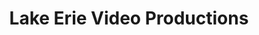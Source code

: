 ---
title: "Lake Erie Video Productions"
url: /chardon/lake-erie-video-productions/
shop: Videothek
---